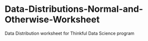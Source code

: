 # Data-Distributions-Normal-and-Otherwise-Worksheet
Data Distribution worksheet for Thinkful Data Science program
